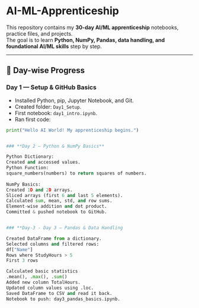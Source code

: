 # AI-ML-Apprenticeship


This repository contains my **30-day AI/ML apprenticeship** notebooks, practice files, and projects.  
The goal is to learn **Python, NumPy, Pandas, data handling, and foundational AI/ML skills** step by step.

---

## 📅 Day-wise Progress

### **Day 1 — Setup & GitHub Basics**
- Installed Python, pip, Jupyter Notebook, and Git.
- Created folder: `Day1_Setup`.
- First notebook: `day1_intro.ipynb`.
- Ran first code:
```python
print("Hello AI World! My apprenticeship begins.")


### **Day 2 — Python & NumPy Basics**

Python Dictionary:
Created and accessed values.
Python Function:
square_numbers(numbers) to return squares of numbers.
    
NumPy Basics:
Created 1D and 2D arrays.
Sliced arrays (first 6 and last 5 elements).
Calculated sum, mean, std, and row sums.
Element-wise addition and dot product.
Committed & pushed notebook to GitHub.


### **Day-3 - Day 3 — Pandas & Data Handling

Created DataFrame from a dictionary.
Selected columns and filtered rows:
df["Name"]
Rows where StudyHours > 5
First 3 rows

Calculated basic statistics
.mean(), .max(), .sum()
Added new column TotalHours.
Updated column values using .loc.
Saved DataFrame to CSV and read it back.
Notebook to push: day3_pandas_basics.ipynb.